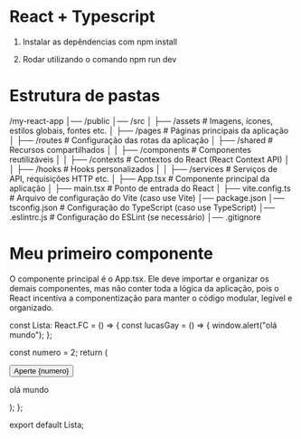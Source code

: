 # React + Typescript

1. Instalar as depêndencias com npm install

2. Rodar utilizando o comando npm run dev

# Estrutura de pastas

/my-react-app
│── /public
│── /src
│ ├── /assets # Imagens, ícones, estilos globais, fontes etc.
│ ├── /pages # Páginas principais da aplicação
│ ├── /routes # Configuração das rotas da aplicação
│ ├── /shared # Recursos compartilhados
│ │ ├── /components # Componentes reutilizáveis
│ │ ├── /contexts # Contextos do React (React Context API)
│ │ ├── /hooks # Hooks personalizados
│ │ ├── /services # Serviços de API, requisições HTTP etc.
│ ├── App.tsx # Componente principal da aplicação
│ ├── main.tsx # Ponto de entrada do React
│ ├── vite.config.ts # Arquivo de configuração do Vite (caso use Vite)
│── package.json
│── tsconfig.json # Configuração do TypeScript (caso use TypeScript)
│── .eslintrc.js # Configuração do ESLint (se necessário)
│── .gitignore

# Meu primeiro componente

O componente principal é o App.tsx. Ele deve importar e organizar os demais componentes, mas não conter toda a lógica da aplicação, pois o React incentiva a componentização para manter o código modular, legível e organizado.

const Lista: React.FC = () => {
const lucasGay = () => {
window.alert("olá mundo");
};

const numero = 2;
return (

<div>
<button onClick={lucasGay}>Aperte {numero}</button>
<P>olá mundo </p>
</div>
);
};

export default Lista;
